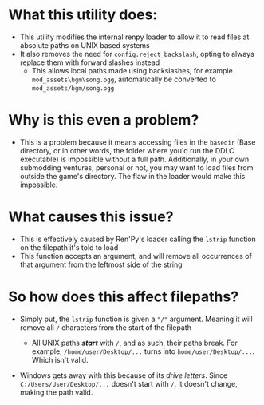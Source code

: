 # What this utility does:
- This utility modifies the internal renpy loader to allow it to read files at absolute paths on UNIX based systems
- It also removes the need for `config.reject_backslash`, opting to always replace them with forward slashes instead
  - This allows local paths made using backslashes, for example `mod_assets\bgm\song.ogg`, automatically be converted to `mod_assets/bgm/song.ogg`

# Why is this even a problem?
- This is a problem because it means accessing files in the `basedir` (Base directory, or in other words, the folder where you'd run the DDLC executable) is impossible without a full path. Additionally, in your own submodding ventures, personal or not, you may want to load files from outside the game's directory. The flaw in the loader would make this impossible.

# What causes this issue?
- This is effectively caused by Ren'Py's loader calling the `lstrip` function on the filepath it's told to load
- This function accepts an argument, and will remove all occurrences of that argument from the leftmost side of the string

# So how does this affect filepaths?
- Simply put, the `lstrip` function is given a `"/"` argument. Meaning it will remove all `/` characters from the start of the filepath
  - All UNIX paths ***start*** with `/`, and as such, their paths break. For example, `/home/user/Desktop/...` turns into `home/user/Desktop/...`. Which isn't valid.

- Windows gets away with this because of its *drive letters*. Since `C:/Users/User/Desktop/...` doesn't start with `/`, it doesn't change, making the path valid.
